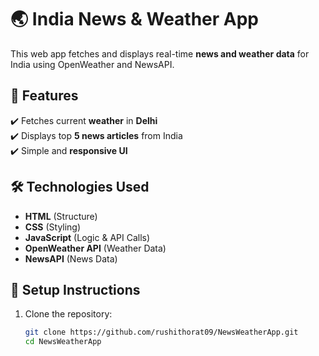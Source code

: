 # 🌏 India News & Weather App

This web app fetches and displays real-time **news and weather data** for India using OpenWeather and NewsAPI.

## 🚀 Features
✔️ Fetches current **weather** in **Delhi**  
✔️ Displays top **5 news articles** from India  
✔️ Simple and **responsive UI**  

## 🛠️ Technologies Used
- **HTML** (Structure)
- **CSS** (Styling)
- **JavaScript** (Logic & API Calls)
- **OpenWeather API** (Weather Data)
- **NewsAPI** (News Data)

## 🔧 Setup Instructions
1. Clone the repository:
   ```sh
   git clone https://github.com/rushithorat09/NewsWeatherApp.git
   cd NewsWeatherApp
